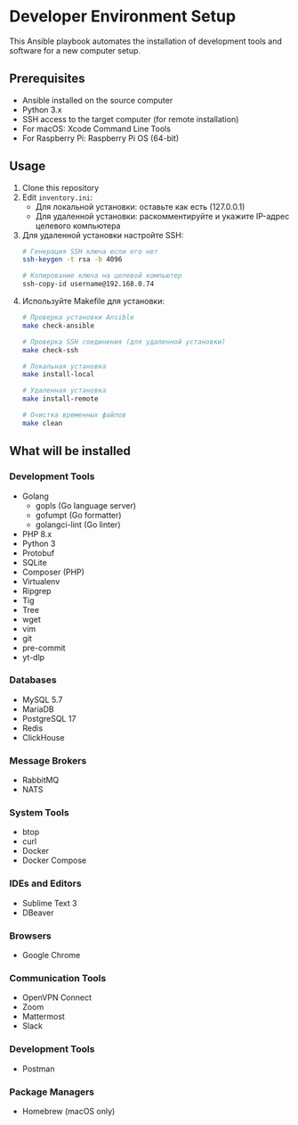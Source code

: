 # Developer Environment Setup

This Ansible playbook automates the installation of development tools and software for a new computer setup.

## Prerequisites

- Ansible installed on the source computer
- Python 3.x
- SSH access to the target computer (for remote installation)
- For macOS: Xcode Command Line Tools
- For Raspberry Pi: Raspberry Pi OS (64-bit)

## Usage

1. Clone this repository
2. Edit `inventory.ini`:
   - Для локальной установки: оставьте как есть (127.0.0.1)
   - Для удаленной установки: раскомментируйте и укажите IP-адрес целевого компьютера
3. Для удаленной установки настройте SSH:
   ```bash
   # Генерация SSH ключа если его нет
   ssh-keygen -t rsa -b 4096
   
   # Копирование ключа на целевой компьютер
   ssh-copy-id username@192.168.0.74
   ```
4. Используйте Makefile для установки:
   ```bash
   # Проверка установки Ansible
   make check-ansible

   # Проверка SSH соединения (для удаленной установки)
   make check-ssh

   # Локальная установка
   make install-local

   # Удаленная установка
   make install-remote

   # Очистка временных файлов
   make clean
   ```

## What will be installed

### Development Tools
- Golang
  - gopls (Go language server)
  - gofumpt (Go formatter)
  - golangci-lint (Go linter)
- PHP 8.x
- Python 3
- Protobuf
- SQLite
- Composer (PHP)
- Virtualenv
- Ripgrep
- Tig
- Tree
- wget
- vim
- git
- pre-commit
- yt-dlp

### Databases
- MySQL 5.7
- MariaDB
- PostgreSQL 17
- Redis
- ClickHouse

### Message Brokers
- RabbitMQ
- NATS

### System Tools
- btop
- curl
- Docker
- Docker Compose

### IDEs and Editors
- Sublime Text 3
- DBeaver

### Browsers
- Google Chrome

### Communication Tools
- OpenVPN Connect
- Zoom
- Mattermost
- Slack

### Development Tools
- Postman

### Package Managers
- Homebrew (macOS only) 
